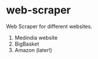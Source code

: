 # web-scraper
Web Scraper for different websites. 
1. Medindia website
2. BigBasket
3. Amazon (later!)
